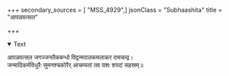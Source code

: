 +++
secondary_sources = [ "MSS_4929",]
jsonClass = "Subhaashita"
title = "आपन्नवत्सल"

+++

<details open><summary>Text</summary>

आपन्नवत्सल जगज्जनतैकबन्धो विद्वन्मरालकमलाकर रामचन्द्र।  
जन्मादिकर्मविधुरैः सुमनश्चकोरैर् आचम्यतां तव यशः शरदां सहस्रम्॥
</details>
